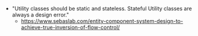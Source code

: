
- "Utility classes should be static and stateless. Stateful Utility classes are always a design error."
  - https://www.sebaslab.com/entity-component-system-design-to-achieve-true-inversion-of-flow-control/